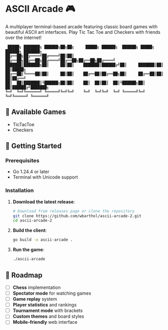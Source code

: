 # ASCII Arcade 🎮

A multiplayer terminal-based arcade featuring classic board games with beautiful ASCII art interfaces. Play Tic Tac Toe and Checkers with friends over the internet!

```
 █████╗ ███████╗ ██████╗██╗██╗     █████╗ ██████╗  ██████╗ █████╗ ██████╗ ███████╗
██╔══██╗██╔════╝██╔════╝██║██║    ██╔══██╗██╔══██╗██╔════╝██╔══██╗██╔══██╗██╔════╝
███████║███████╗██║     ██║██║    ███████║██████╔╝██║     ███████║██║  ██║█████╗  
██╔══██║╚════██║██║     ██║██║    ██╔══██║██╔══██╗██║     ██╔══██║██║  ██║██╔══╝  
██║  ██║███████║╚██████╗██║██║    ██║  ██║██║  ██║╚██████╗██║  ██║██████╔╝███████╗
╚═╝  ╚═╝╚══════╝ ╚═════╝╚═╝╚═╝    ╚═╝  ╚═╝╚═╝  ╚═╝ ╚═════╝╚═╝  ╚═╝╚═════╝ ╚══════╝
```

## 🎲 Available Games
- TicTacToe
- Checkers

## 🚀 Getting Started

### Prerequisites
- Go 1.24.4 or later
- Terminal with Unicode support

### Installation

1. **Download the latest release**:
   ```bash
   # Download from releases page or clone the repository
   git clone https://github.com/wbarthol/ascii-arcade-2.git
   cd ascii-arcade-2
   ```

2. **Build the client**:
   ```bash
   go build -o ascii-arcade .
   ```

3. **Run the game**:
   ```bash
   ./ascii-arcade
   ```
   
## 🎯 Roadmap

- [ ] **Chess** implementation
- [ ] **Spectator mode** for watching games
- [ ] **Game replay** system
- [ ] **Player statistics** and rankings
- [ ] **Tournament mode** with brackets
- [ ] **Custom themes** and board styles
- [ ] **Mobile-friendly** web interface